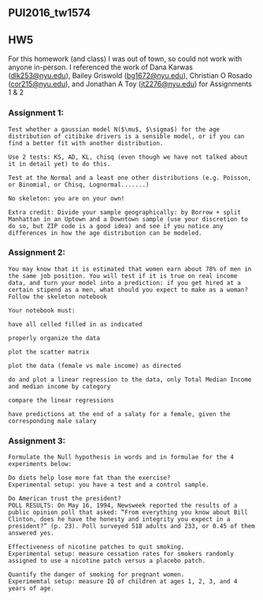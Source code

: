 ## PUI2016_tw1574
## HW5
For this homework (and class) I was out of town, so could not work with anyone in-person. I referenced the work of Dana Karwas (dlk253@nyu.edu), Bailey Griswold (bg1672@nyu.edu), Christian O Rosado (cor215@nyu.edu), and Jonathan A Toy (jt2276@nyu.edu) for Assignments 1 & 2


### Assignment 1: 

```
Test whether a gaussian model N($\mu$, $\sigma$) for the age distribution of citibike drivers is a sensible model, or if you can find a better fit with another distribution.

Use 2 tests: KS, AD, KL, chisq (even though we have not talked about it in detail yet) to do this.

Test at the Normal and a least one other distributions (e.g. Poisson, or Binomial, or Chisq, Lognormal.......)

No skeleton: you are on your own!

Extra credit: Divide your sample geographically: by Borrow + split Manhattan in an Uptown and a Downtown sample (use your discretion to do so, but ZIP code is a good idea) and see if you notice any differences in how the age distribution can be modeled.
```

### Assignment 2: 

```
You may know that it is estimated that women earn about 78% of men in the same job position. You will test if it is true on real income data, and turn your model into a prediction: if you get hired at a certain stipend as a men, what should you expect to make as a woman? Follow the skeleton notebook

Your notebook must:

have all celled filled in as indicated

properly organize the data

plot the scatter matrix

plot the data (female vs male income) as directed

do and plot a linear regression to the data, only Total Median Income and median income by category

compare the linear regressions

have predictions at the end of a salaty for a female, given the corresponding male salary
```

### Assignment 3: 

```
Formulate the Null hypothesis in words and in formulae for the 4 experiments below:

Do diets help lose more fat than the exercise?
Experimental setup: you have a test and a control sample.

Do American trust the president?
POLL RESULTS: On May 16, 1994, Newsweek reported the results of a public opinion poll that asked: “From everything you know about Bill Clinton, does he have the honesty and integrity you expect in a president?” (p. 23). Poll surveyed 518 adults and 233, or 0.45 of them answered yes.

Effectiveness of nicotine patches to quit smoking.
Experimental setup: measure cessation rates for smokers randomly assigned to use a nicotine patch versus a placebo patch.

Quantify the danger of smoking for pregnant women.
Experimemtal setup: measure IQ of children at ages 1, 2, 3, and 4 years of age.
```
